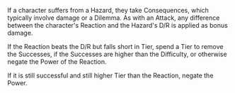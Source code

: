If a character suffers from a Hazard, they take Consequences, which typically involve damage or a Dilemma. As with an Attack, any difference between the character's Reaction and the Hazard's D/R is applied as bonus damage. 

If the Reaction beats the D/R but falls short in Tier, spend a Tier to remove the Successes, if the Successes are higher than the Difficulty, or otherwise negate the Power of the Reaction.

If it is still successful and still higher Tier than the Reaction, negate the Power.